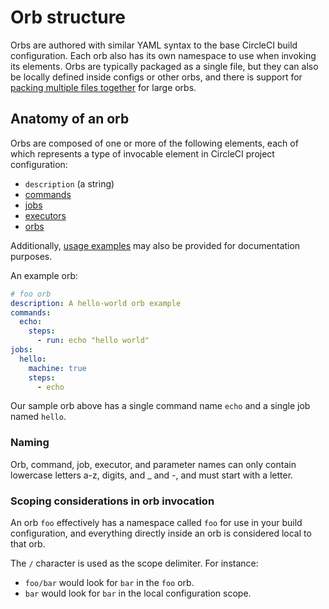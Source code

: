 # Orb structure

Orbs are authored with similar YAML syntax to the base CircleCI build configuration. Each orb also has its own namespace to use when invoking its elements. Orbs are typically packaged as a single file, but they can also be locally defined inside configs or other orbs, and there is support for [packing multiple files together](packing-config-files-into-one.md) for large orbs.

## Anatomy of an orb
Orbs are composed of one or more of the following elements, each of which represents a type of invocable element in CircleCI project configuration:

* `description` (a string)
* [commands](commands.md)
* [jobs](jobs.md)
* [executors](executors.md)
* [orbs](inline-orbs.md)

Additionally, [usage examples](usage-examples.md) may also be provided for documentation purposes.

An example orb:
```yaml
# foo orb
description: A hello-world orb example
commands:
  echo:
    steps:
      - run: echo "hello world"
jobs:
  hello:
    machine: true
    steps:
      - echo
```

Our sample orb above has a single command name `echo` and a single job named `hello`.

### Naming

Orb, command, job, executor, and parameter names can only contain lowercase letters a-z, digits, and _ and -, and must start with a letter.

### Scoping considerations in orb invocation

An orb `foo` effectively has a namespace called `foo` for use in your build configuration, and everything directly inside an orb is considered local to that orb.

The `/` character is used as the scope delimiter. For instance:
* `foo/bar` would look for `bar` in the `foo` orb.
* `bar` would look for `bar` in the local configuration scope.
